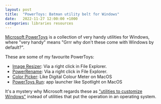 ```yaml
---
layout: post
title:  "PowerToys: Batman utility belt for Windows"
date:   2022-11-27 12:00:00 +1000
categories: libraries resources
---
```


[Microsoft PowerToys](https://aka.ms/getPowertoys) is a collection of very handy utilities for Windows, where "very handy" means "Grrr why don't these come with Windows by default?". 

These are some of my favourite PowerToys: 

- [Image Resizer](https://learn.microsoft.com/en-us/windows/powertoys/image-resizer): Via a right click in File Explorer.
- [PowerRename](https://learn.microsoft.com/en-us/windows/powertoys/powerrename): Via a right click in File Explorer. 
- [Color Picker](https://learn.microsoft.com/en-us/windows/powertoys/color-picker): Like Digital Colour Meter on MacOS
- [PowerToys Run](https://learn.microsoft.com/en-us/windows/powertoys/run): app launcher like Spotlight on MacOS

It's a mystery why Microsoft regards these as ["utilities to customize Windows"](https://learn.microsoft.com/en-us/windows/powertoys/) instead of utilities that put the operation in an operating system.